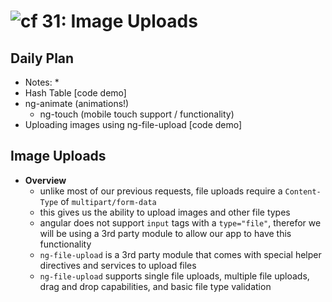 ![cf](http://i.imgur.com/7v5ASc8.png) 31: Image Uploads
=====================================

## Daily Plan
* Notes:
  *
* Hash Table [code demo]
* ng-animate (animations!)
  * ng-touch (mobile touch support / functionality)
* Uploading images using ng-file-upload [code demo]

## Image Uploads
  * **Overview**
    * unlike most of our previous requests, file uploads require a `Content-Type` of `multipart/form-data`
    * this gives us the ability to upload images and other file types
    * angular does not support `input` tags with a `type="file"`, therefor we will be using a 3rd party module to allow our app to have this functionality
    * `ng-file-upload` is a 3rd party module that comes with special helper directives and services to upload files
    * `ng-file-upload` supports single file uploads, multiple file uploads, drag and drop capabilities, and basic file type validation

